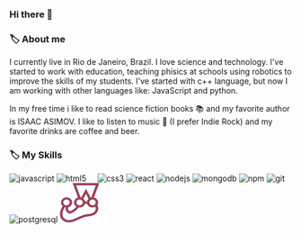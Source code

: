 ### Hi there 👋

### 🏷️ About me
<p>
  I currently live in Rio de Janeiro, Brazil. I love science and technology. I've started to work with education, teaching phisics at schools using robotics to improve the skills of my students. I've started with c++ language, but now I am working with other languages like: JavaScript and  python.    
  
</p>
<p>
  In my free time i like to read science fiction books 📚 and my favorite author is ISAAC ASIMOV. I like to listen to music 🎵 (I prefer Indie Rock) and my favorite drinks are coffee and beer. 
</p>

### 🏷️ My Skills
<p>
<img src="https://cdn.jsdelivr.net/gh/devicons/devicon/icons/nodejs/nodejs-original.svg" alt="javascript" width="70" height="70" />
<img src="https://cdn.jsdelivr.net/gh/devicons/devicon/icons/html5/html5-original.svg" alt="html5" width="70" height="70" /> &nbsp; &nbsp;
<img src="https://cdn.jsdelivr.net/gh/devicons/devicon/icons/css3/css3-original.svg" alt="css3" width="70" height="70" />
<img src="https://cdn.jsdelivr.net/gh/devicons/devicon/icons/react/react-original-wordmark.svg" alt="react" width="70" height="70" />
<img src="https://cdn.jsdelivr.net/gh/devicons/devicon/icons/nodejs/nodejs-original-wordmark.svg" alt="nodejs" width="70" height="70" />
<img src="https://cdn.jsdelivr.net/gh/devicons/devicon/icons/mongodb/mongodb-original-wordmark.svg" alt="mongodb" width="70" height="70" />
<img src="https://cdn.jsdelivr.net/gh/devicons/devicon/icons/npm/npm-original-wordmark.svg" alt="npm" width="70" height="70" />
<img src="https://cdn.jsdelivr.net/gh/devicons/devicon/icons/git/git-original-wordmark.svg" alt="git" width="70" height="70" />
<img src="https://cdn.jsdelivr.net/gh/devicons/devicon/icons/postgresql/postgresql-original-wordmark.svg" alt="postgresql" width="70" height="70" />
<img src="https://github.com/devicons/devicon/blob/v2.15.1/icons/jest/jest-plain.svg" alt="jest" width="70" height="70" />

<p/> <br/> <br />
